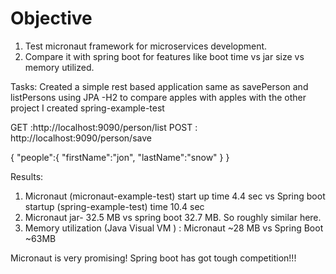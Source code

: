 # Objective

1) Test micronaut framework for microservices development.
2) Compare it with spring boot for features like boot time vs jar size vs memory utilized.

Tasks:
Created a simple rest based application same as savePerson and listPersons using JPA -H2 to compare apples with apples with
the other project I created spring-example-test

GET :http://localhost:9090/person/list
POST : http://localhost:9090/person/save

{
	"people":{
     "firstName":"jon",
     "lastName":"snow"
	}
}	

Results:

1) Micronaut (micronaut-example-test) start up time 4.4 sec vs Spring boot startup (spring-example-test) time 10.4 sec 
2) Micronaut jar- 32.5 MB vs spring boot 32.7 MB. So roughly similar here.
3) Memory utilization (Java Visual VM ) : Micronaut ~28 MB vs Spring Boot ~63MB

Micronaut is very promising! Spring boot has got tough competition!!!

